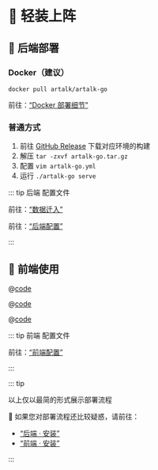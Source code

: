 # 🛫️ 轻装上阵

## 🤣 后端部署

### Docker（建议）

`docker pull artalk/artalk-go`

前往：[“Docker 部署细节”](/guide/backend/docker.md)

### 普通方式

1. 前往 [GitHub Release](https://github.com/ArtalkJS/ArtalkGo/releases) 下载对应环境的构建
2. 解压 `tar -zxvf artalk-go.tar.gz`
3. 配置 `vim artalk-go.yml`
4. 运行 `./artalk-go serve`

::: tip 后端 配置文件

前往：[“数据迁入”](./transfer.md)

前往：[“后端配置”](./backend/config.md)

:::

## 🎯 前端使用

<CodeGroup>
  <CodeGroupItem title="CDN" active>

@[code](../code/quick-start/cdn.html)

  </CodeGroupItem>

  <CodeGroupItem title="YARN">

@[code](../code/quick-start/yarn.ts)

  </CodeGroupItem>

  <CodeGroupItem title="NPM">
  
@[code](../code/quick-start/npm.ts)

  </CodeGroupItem>
</CodeGroup>

::: tip 前端 配置文件

前往：[“前端配置”](./frontend/config.md)

:::

::: tip

以上仅以最简的形式展示部署流程

🌁 如果您对部署流程还比较疑惑，请前往：

- [“后端 · 安装”](./backend/install.md)
- [“前端 · 安装”](./frontend/install.md)

:::
